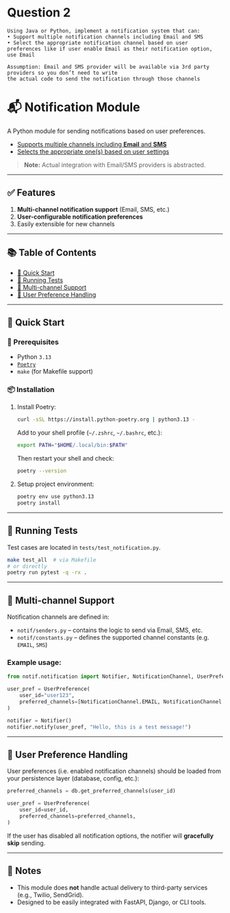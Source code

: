 # Question 2
```
Using Java or Python, implement a notification system that can:
• Support multiple notification channels including Email and SMS
• Select the appropriate notification channel based on user preferences like if user enable Email as their notification option, use Email

Assumption: Email and SMS provider will be available via 3rd party providers so you don’t need to write
the actual code to send the notification through those channels
```

# 📬 Notification Module

A Python module for sending notifications based on user preferences.
- [Supports multiple channels including **Email** and **SMS**](#-multi-channel-support)
- [Selects the appropriate one(s) based on user settings](#-user-preference-handling)

> **Note:** Actual integration with Email/SMS providers is abstracted.

---

## ✅ Features

1. **Multi-channel notification support** (Email, SMS, etc.)
2. **User-configurable notification preferences**
3. Easily extensible for new channels

---

## 📚 Table of Contents

* [🚀 Quick Start](#-quick-start)
* [🧪 Running Tests](#-running-tests)
* [📱 Multi-channel Support](#-multi-channel-support)
* [👤 User Preference Handling](#-user-preference-handling)

---

## 🚀 Quick Start

### 🔧 Prerequisites

* Python `3.13`
* [`Poetry`](https://python-poetry.org/docs/#installation)
* `make` (for Makefile support)

### 📦 Installation

1. Install Poetry:

   ```bash
   curl -sSL https://install.python-poetry.org | python3.13 -
   ```

   Add to your shell profile (`~/.zshrc`, `~/.bashrc`, etc.):

   ```bash
   export PATH="$HOME/.local/bin:$PATH"
   ```

   Then restart your shell and check:

   ```bash
   poetry --version
   ```

2. Setup project environment:

   ```bash
   poetry env use python3.13
   poetry install
   ```

---

## 🧪 Running Tests

Test cases are located in `tests/test_notification.py`.

```bash
make test_all  # via Makefile
# or directly
poetry run pytest -q -rx .
```

---

## 📱 Multi-channel Support

Notification channels are defined in:

* `notif/senders.py` – contains the logic to send via Email, SMS, etc.
* `notif/constants.py` – defines the supported channel constants (e.g. `EMAIL`, `SMS`)

### Example usage:

```python
from notif.notification import Notifier, NotificationChannel, UserPreference

user_pref = UserPreference(
    user_id="user123",
    preferred_channels=[NotificationChannel.EMAIL, NotificationChannel.SMS],
)

notifier = Notifier()
notifier.notify(user_pref, "Hello, this is a test message!")
```

---

## 👤 User Preference Handling

User preferences (i.e. enabled notification channels) should be loaded from your persistence layer (database, config, etc.):

```python
preferred_channels = db.get_preferred_channels(user_id)

user_pref = UserPreference(
    user_id=user_id,
    preferred_channels=preferred_channels,
)
```

If the user has disabled all notification options, the notifier will **gracefully skip** sending.

---

## 📌 Notes

* This module does **not** handle actual delivery to third-party services (e.g., Twilio, SendGrid).
* Designed to be easily integrated with FastAPI, Django, or CLI tools.
